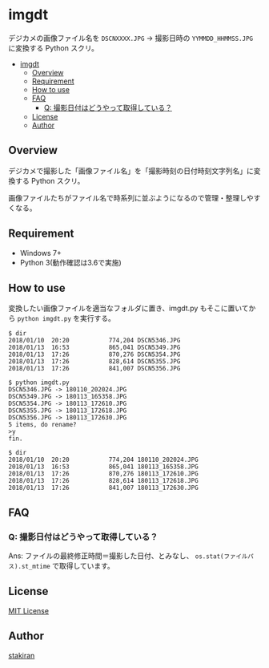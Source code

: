 # imgdt
デジカメの画像ファイル名を `DSCNXXXX.JPG` → 撮影日時の `YYMMDD_HHMMSS.JPG` に変換する Python スクリ。

<!-- toc -->
- [imgdt](#imgdt)
  - [Overview](#overview)
  - [Requirement](#requirement)
  - [How to use](#how-to-use)
  - [FAQ](#faq)
    - [Q: 撮影日付はどうやって取得している？](#q-撮影日付はどうやって取得している)
  - [License](#license)
  - [Author](#author)

## Overview
デジカメで撮影した「画像ファイル名」を「撮影時刻の日付時刻文字列名」に変換する Python スクリ。

画像ファイルたちがファイル名で時系列に並ぶようになるので管理・整理しやすくなる。

## Requirement
- Windows 7+
- Python 3(動作確認は3.6で実施)

## How to use
変換したい画像ファイルを適当なフォルダに置き、imgdt.py もそこに置いてから `python imgdt.py` を実行する。

```
$ dir
2018/01/10  20:20           774,204 DSCN5346.JPG
2018/01/13  16:53           865,041 DSCN5349.JPG
2018/01/13  17:26           870,276 DSCN5354.JPG
2018/01/13  17:26           828,614 DSCN5355.JPG
2018/01/13  17:26           841,007 DSCN5356.JPG

$ python imgdt.py
DSCN5346.JPG -> 180110_202024.JPG
DSCN5349.JPG -> 180113_165358.JPG
DSCN5354.JPG -> 180113_172610.JPG
DSCN5355.JPG -> 180113_172618.JPG
DSCN5356.JPG -> 180113_172630.JPG
5 items, do rename?
>y
fin.

$ dir
2018/01/10  20:20           774,204 180110_202024.JPG
2018/01/13  16:53           865,041 180113_165358.JPG
2018/01/13  17:26           870,276 180113_172610.JPG
2018/01/13  17:26           828,614 180113_172618.JPG
2018/01/13  17:26           841,007 180113_172630.JPG
```

## FAQ

### Q: 撮影日付はどうやって取得している？
Ans: ファイルの最終修正時間＝撮影した日付、とみなし、 `os.stat(ファイルパス).st_mtime`  で取得しています。

## License
[MIT License](LICENSE)

## Author
[stakiran](https://github.com/stakiran)
